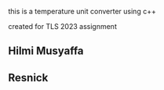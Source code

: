 this is a temperature unit converter using c++ 

created for TLS 2023 assignment

## Hilmi Musyaffa

## Resnick
